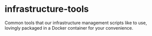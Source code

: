 # infrastructure-tools
Common tools that our infrastructure management scripts like to use, lovingly packaged in a Docker container for your convenience.
